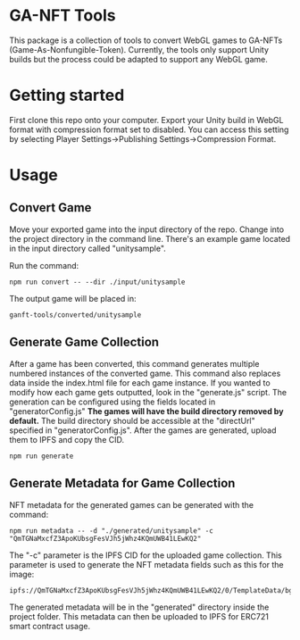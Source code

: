 # GA-NFT Tools

This package is a collection of tools to convert WebGL games to GA-NFTs (Game-As-Nonfungible-Token). Currently, the tools only support Unity builds but the process could be adapted to support any WebGL game.

# Getting started

First clone this repo onto your computer. Export your Unity build in WebGL format with compression format set to disabled. You can access this setting by selecting Player Settings->Publishing Settings->Compression Format.

# Usage

## Convert Game

Move your exported game into the input directory of the repo. Change into the project directory in the command line. There's an example game located in the input directory called "unitysample".

Run the command:

    npm run convert -- --dir ./input/unitysample   

The output game will be placed in:

    ganft-tools/converted/unitysample

## Generate Game Collection

After a game has been converted, this command generates multiple numbered instances of the converted game. This command also replaces data inside the index.html file for each game instance. If you wanted to modify how each game gets outputted, look in the "generate.js" script. The generation can be configured using the fields located in "generatorConfig.js" **The games will have the build directory removed by default.** The build directory should be accessible at the "directUrl" specified in "generatorConfig.js". After the games are generated, upload them to IPFS and copy the CID.

    npm run generate

## Generate Metadata for Game Collection

NFT metadata for the generated games can be generated with the command:

    npm run metadata -- -d "./generated/unitysample" -c "QmTGNaMxcfZ3ApoKUbsgFesVJh5jWhz4KQmUWB41LEwKQ2"

The "-c" parameter is the IPFS CID for the uploaded game collection. This parameter is used to generate the NFT metadata fields such as this for the image:

    ipfs://QmTGNaMxcfZ3ApoKUbsgFesVJh5jWhz4KQmUWB41LEwKQ2/0/TemplateData/bg.png

The generated metadata will be in the "generated" directory inside the project folder. This metadata can then be uploaded to IPFS for ERC721 smart contract usage.